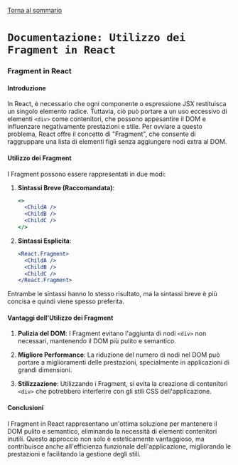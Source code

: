 [Torna al sommario](../../Summary.md)

# `Documentazione: Utilizzo dei Fragment in React`

### Fragment in React

#### Introduzione

In React, è necessario che ogni componente o espressione JSX restituisca un singolo elemento radice. Tuttavia, ciò può portare a un uso eccessivo di elementi `<div>` come contenitori, che possono appesantire il DOM e influenzare negativamente prestazioni e stile. Per ovviare a questo problema, React offre il concetto di "Fragment", che consente di raggruppare una lista di elementi figli senza aggiungere nodi extra al DOM.

#### Utilizzo dei Fragment

I Fragment possono essere rappresentati in due modi:

1. **Sintassi Breve (Raccomandata)**:

   ```jsx
   <>
     <ChildA />
     <ChildB />
     <ChildC />
   </>
   ```

2. **Sintassi Esplicita**:
   ```jsx
   <React.Fragment>
     <ChildA />
     <ChildB />
     <ChildC />
   </React.Fragment>
   ```

Entrambe le sintassi hanno lo stesso risultato, ma la sintassi breve è più concisa e quindi viene spesso preferita.

#### Vantaggi dell'Utilizzo dei Fragment

1. **Pulizia del DOM**: I Fragment evitano l'aggiunta di nodi `<div>` non necessari, mantenendo il DOM più pulito e semantico.

2. **Migliore Performance**: La riduzione del numero di nodi nel DOM può portare a miglioramenti delle prestazioni, specialmente in applicazioni di grandi dimensioni.

3. **Stilizzazione**: Utilizzando i Fragment, si evita la creazione di contenitori `<div>` che potrebbero interferire con gli stili CSS dell'applicazione.

#### Conclusioni

I Fragment in React rappresentano un'ottima soluzione per mantenere il DOM pulito e semantico, eliminando la necessità di elementi contenitori inutili. Questo approccio non solo è esteticamente vantaggioso, ma contribuisce anche all'efficienza funzionale dell'applicazione, migliorando le prestazioni e facilitando la gestione degli stili.
